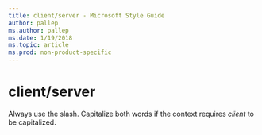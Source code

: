```yaml
---
title: client/server - Microsoft Style Guide
author: pallep
ms.author: pallep
ms.date: 1/19/2018
ms.topic: article
ms.prod: non-product-specific
---
```


# client/server

Always use the slash. Capitalize both words if the context requires *client* to be capitalized.
